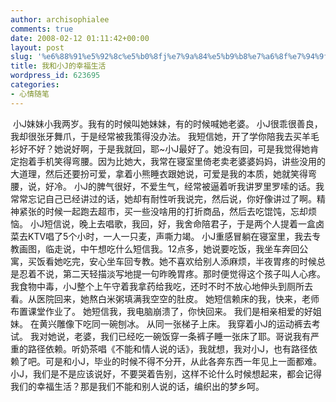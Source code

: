 ```yaml
---
author: archisophialee
comments: true
date: 2008-02-12 01:11:42+00:00
layout: post
slug: '%e6%88%91%e5%92%8c%e5%b0%8fj%e7%9a%84%e5%b9%b8%e7%a6%8f%e7%94%9f%e6%b4%bb'
title: 我和小J的幸福生活
wordpress_id: 623695
categories:
- 心情随笔
---
```


 小J妹妹小我两岁。我有的时候叫她妹妹，有的时候喊她老婆。
小J很乖很善良，我却很张牙舞爪，于是经常被我策得没办法。
我短信她，开了学你陪我去买羊毛衫好不好？她说好啊，于是我就回，耶~小J最好了。她没有回，可是我觉得她肯定抱着手机笑得弯腰。因为比她大，我常在寝室里倚老卖老婆婆妈妈，讲些没用的大道理，然后还要扮可爱，拿着小熊睡衣跟她说，可爱是我的本质，她就笑得弯腰，说，好冷。
小J的脾气很好，不爱生气，经常被逼着听我讲罗里罗嗦的话。我常常忘记自己已经讲过的话，她却有耐性听我说完，然后说，你好像讲过了啊。精神紧张的时候一起跑去超市，买一些没啥用的打折商品，然后去吃馄饨，忘却烦恼。
小J短信说，晚上去唱歌，我回，好，我舍命陪君子，于是两个人提着一盒卤菜去KTV唱了5个小时，一人一只麦，声嘶力竭。
小J重感冒躺在寝室里，我去专教画图，临走说，中午想吃什么短信我。12点多，她说要吃饭，我坐车奔回公寓，买饭看她吃完，安心坐车回专教。她不喜欢给别人添麻烦，半夜胃疼的时候总是忍着不说，第二天轻描淡写地提一句昨晚胃疼。那时便觉得这个孩子叫人心疼。
我食物中毒，小J整个上午守着我拿药给我吃，还时不时不放心地伸头到厕所去看。从医院回来，她熬白米粥填满我空空的肚皮。
她短信赖床的我，快来，老师布置课堂作业了。
她短信我，我电脑崩溃了，你快回来。
我们是相亲相爱的好姐妹。
在黄兴雕像下吃同一碗刨冰。
从同一张梯子上床。
我穿着小J的运动裤去考试。
我对她说，老婆，我们已经吃一碗饭穿一条裤子睡一张床了耶。哥说我有严重的路径依赖。听奶茶唱《不能和情人说的话》，我就想，我对小J，也有路径依赖了吧。可是和小J，毕业的时候不得不分开，从此各奔东西一年见上一面都难。小J，我们是不是应该说好，不要哭着告别，这样不论什么时候想起来，都会记得我们的幸福生活？那是我们不能和别人说的话，编织出的梦乡呵。


